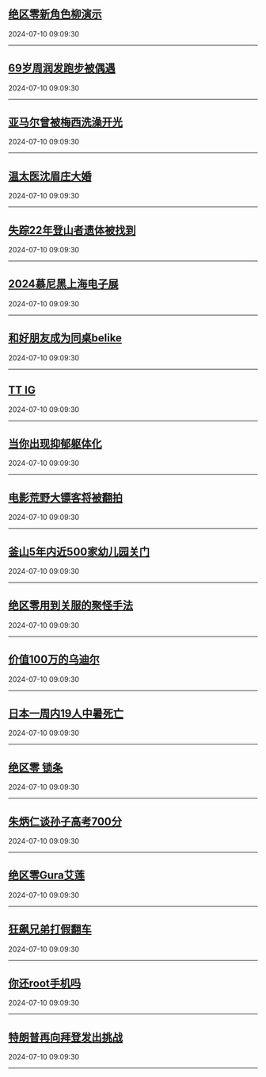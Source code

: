 ## [绝区零新角色柳演示](https://search.bilibili.com/all?vt=36849326&keyword=%E7%BB%9D%E5%8C%BA%E9%9B%B6%E6%96%B0%E8%A7%92%E8%89%B2%E6%9F%B3%E6%BC%94%E7%A4%BA&order=click)

2024-07-10 09:09:30

---
## [69岁周润发跑步被偶遇](https://search.bilibili.com/all?vt=36849326&keyword=69%E5%B2%81%E5%91%A8%E6%B6%A6%E5%8F%91%E8%B7%91%E6%AD%A5%E8%A2%AB%E5%81%B6%E9%81%87&order=click)

2024-07-10 09:09:30

---
## [亚马尔曾被梅西洗澡开光](https://search.bilibili.com/all?vt=36849326&keyword=%E4%BA%9A%E9%A9%AC%E5%B0%94%E6%9B%BE%E8%A2%AB%E6%A2%85%E8%A5%BF%E6%B4%97%E6%BE%A1%E5%BC%80%E5%85%89&order=click)

2024-07-10 09:09:30

---
## [温太医沈眉庄大婚](https://search.bilibili.com/all?vt=36849326&keyword=%E6%B8%A9%E5%A4%AA%E5%8C%BB%E6%B2%88%E7%9C%89%E5%BA%84%E5%A4%A7%E5%A9%9A&order=click)

2024-07-10 09:09:30

---
## [失踪22年登山者遗体被找到](https://search.bilibili.com/all?vt=36849326&keyword=%E5%A4%B1%E8%B8%AA22%E5%B9%B4%E7%99%BB%E5%B1%B1%E8%80%85%E9%81%97%E4%BD%93%E8%A2%AB%E6%89%BE%E5%88%B0&order=click)

2024-07-10 09:09:30

---
## [2024慕尼黑上海电子展](https://search.bilibili.com/all?vt=36849326&keyword=2024%E6%85%95%E5%B0%BC%E9%BB%91%E4%B8%8A%E6%B5%B7%E7%94%B5%E5%AD%90%E5%B1%95&order=click)

2024-07-10 09:09:30

---
## [和好朋友成为同桌belike](https://search.bilibili.com/all?vt=36849326&keyword=%E5%92%8C%E5%A5%BD%E6%9C%8B%E5%8F%8B%E6%88%90%E4%B8%BA%E5%90%8C%E6%A1%8Cbelike&order=click)

2024-07-10 09:09:30

---
## [TT IG](https://search.bilibili.com/all?vt=36849326&keyword=TT+IG&order=click)

2024-07-10 09:09:30

---
## [当你出现抑郁躯体化](https://search.bilibili.com/all?vt=36849326&keyword=%E5%BD%93%E4%BD%A0%E5%87%BA%E7%8E%B0%E6%8A%91%E9%83%81%E8%BA%AF%E4%BD%93%E5%8C%96&order=click)

2024-07-10 09:09:30

---
## [电影荒野大镖客将被翻拍](https://search.bilibili.com/all?vt=36849326&keyword=%E7%94%B5%E5%BD%B1%E8%8D%92%E9%87%8E%E5%A4%A7%E9%95%96%E5%AE%A2%E5%B0%86%E8%A2%AB%E7%BF%BB%E6%8B%8D&order=click)

2024-07-10 09:09:30

---
## [釜山5年内近500家幼儿园关门](https://search.bilibili.com/all?vt=36849326&keyword=%E9%87%9C%E5%B1%B15%E5%B9%B4%E5%86%85%E8%BF%91500%E5%AE%B6%E5%B9%BC%E5%84%BF%E5%9B%AD%E5%85%B3%E9%97%A8&order=click)

2024-07-10 09:09:30

---
## [绝区零用到关服的聚怪手法](https://search.bilibili.com/all?vt=36849326&keyword=%E7%BB%9D%E5%8C%BA%E9%9B%B6%E7%94%A8%E5%88%B0%E5%85%B3%E6%9C%8D%E7%9A%84%E8%81%9A%E6%80%AA%E6%89%8B%E6%B3%95&order=click)

2024-07-10 09:09:30

---
## [价值100万的乌迪尔](https://search.bilibili.com/all?vt=36849326&keyword=%E4%BB%B7%E5%80%BC100%E4%B8%87%E7%9A%84%E4%B9%8C%E8%BF%AA%E5%B0%94&order=click)

2024-07-10 09:09:30

---
## [日本一周内19人中暑死亡](https://search.bilibili.com/all?vt=36849326&keyword=%E6%97%A5%E6%9C%AC%E4%B8%80%E5%91%A8%E5%86%8519%E4%BA%BA%E4%B8%AD%E6%9A%91%E6%AD%BB%E4%BA%A1&order=click)

2024-07-10 09:09:30

---
## [绝区零 锁条](https://search.bilibili.com/all?vt=36849326&keyword=%E7%BB%9D%E5%8C%BA%E9%9B%B6+%E9%94%81%E6%9D%A1&order=click)

2024-07-10 09:09:30

---
## [朱炳仁谈孙子高考700分](https://search.bilibili.com/all?vt=36849326&keyword=%E6%9C%B1%E7%82%B3%E4%BB%81%E8%B0%88%E5%AD%99%E5%AD%90%E9%AB%98%E8%80%83700%E5%88%86&order=click)

2024-07-10 09:09:30

---
## [绝区零Gura艾莲](https://search.bilibili.com/all?vt=36849326&keyword=%E7%BB%9D%E5%8C%BA%E9%9B%B6Gura%E8%89%BE%E8%8E%B2&order=click)

2024-07-10 09:09:30

---
## [狂飙兄弟打假翻车](https://search.bilibili.com/all?vt=36849326&keyword=%E7%8B%82%E9%A3%99%E5%85%84%E5%BC%9F%E6%89%93%E5%81%87%E7%BF%BB%E8%BD%A6&order=click)

2024-07-10 09:09:30

---
## [你还root手机吗](https://search.bilibili.com/all?vt=36849326&keyword=%E4%BD%A0%E8%BF%98root%E6%89%8B%E6%9C%BA%E5%90%97&order=click)

2024-07-10 09:09:30

---
## [特朗普再向拜登发出挑战](https://search.bilibili.com/all?vt=36849326&keyword=%E7%89%B9%E6%9C%97%E6%99%AE%E5%86%8D%E5%90%91%E6%8B%9C%E7%99%BB%E5%8F%91%E5%87%BA%E6%8C%91%E6%88%98&order=click)

2024-07-10 09:09:30

---
